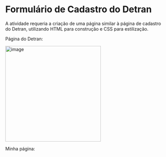 # Formulário de Cadastro do Detran

A atividade requeria a criação de uma página similar à página de cadastro do Detran, utilizando HTML para construção e CSS para estilização.

Página do Detran:

<img width="300" alt="image" src="https://user-images.githubusercontent.com/65786594/167469857-be92246f-a242-4585-9e28-1a643e0e346d.png">


Minha página:
